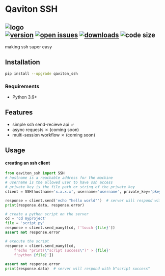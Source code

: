 # Qaviton SSH
![logo](https://www.qaviton.com/wp-content/uploads/logo-svg.svg)  
[![version](https://img.shields.io/pypi/v/qaviton_ssh.svg)](https://pypi.python.org/pypi)
[![open issues](https://img.shields.io/github/issues/qaviton/qaviton_ssh)](https://github/issues-raw/qaviton/qaviton_ssh)
[![downloads](https://img.shields.io/pypi/dm/qaviton_ssh.svg)](https://pypi.python.org/pypi)
![code size](https://img.shields.io/github/languages/code-size/qaviton/qaviton_ssh)
-------------------------  
  
making ssh super easy  
  
## Installation  
```sh  
pip install --upgrade qaviton_ssh
```  

### Requirements
- Python 3.6+  
  
## Features  
* simple ssh send-recieve api ✓  
* async requests ✗ (coming soon)  
* multi-session workflow ✗ (coming soon)  
  
## Usage  
  
#### creating an ssh client  
```python
from qaviton_ssh import SSH
# hostname is a reachable address for the machine
# username is the allowed user to have ssh access
# private_key is the file path or string of the private key
client = SSH(hostname='x.x.x.x', username='username', private_key='pkey.pem')

response = client.send('echo "hello world"')  # server will respond with b"hello world"
print(response.data, response.error)
```

```python
# create a python script on the server
cd = 'cd myproject'
file = 'script.py'
response = client.send_many([cd, f'touch {file}'])
assert not response.error
```  

```python
# execute the script
response = client.send_many([cd,
    f'echo "print(\"script success\")" > {file}'
    f'python {file}'])
    
assert not response.error
print(response.data)  # server will respond with b"script success"
```  
